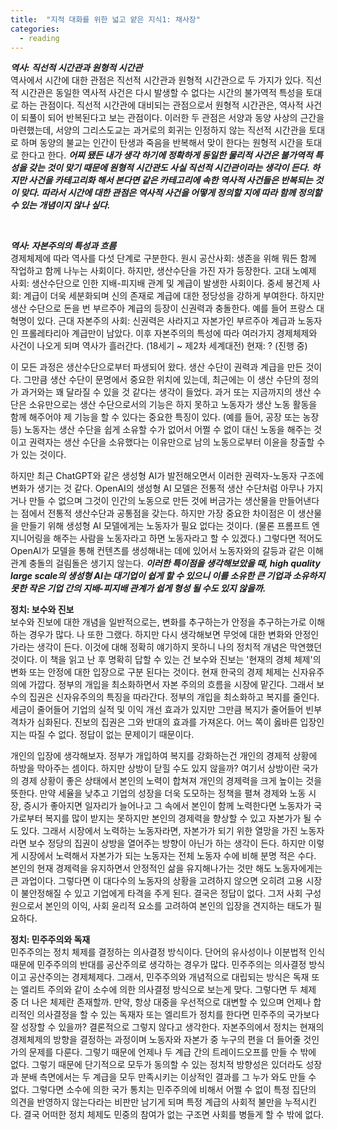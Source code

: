 ```yaml
---
title:  "지적 대화를 위한 넓고 얕은 지식1: 채사장"
categories:
  - reading
---
```


***역사: 직선적 시간관과 원형적 시간관*** <br>
역사에서 시간에 대한 관점은 직선적 시간관과 원형적 시간관으로 두 가지가 있다. 
직선적 시간관은 동일한 역사적 사건은 다시 발생할 수 없다는 시간의 불가역적 특성을 토대로 하는 관점이다. 
직선적 시간관에 대비되는 관점으로서 원형적 시간관은, 역사적 사건이 되풀이 되어 반복된다고 보는 관점이다. 
이러한 두 관점은 서양과 동양 사상의 근간을 마련했는데, 서양의 그리스도교는 과거로의 회귀는 인정하지 않는 직선적 시간관을 토대로 하며
동양의 불교는 인간이 탄생과 죽음을 반복해서 맞이 한다는 원형적 시간을 토대로 한다고 한다. ***어찌 됐든 내가 생각 하기에 정확하게 동일한 물리적 사건은 
불가역적 특성을 갖는 것이 맞기 때문에 원형적 시간관도 사실 직선적 시간관이라는 생각이 든다. 하지만 사건을 카테고리화 해서 본다면 같은 카테고리에 속한
역사적 사건들은 반복되는 것이 맞다. 따라서 시간에 대한 관점은 역사적 사건을 어떻게 정의할 지에 따라 함께 정의할 수 있는 개념이지 않나 싶다.*** 

<br>

***역사: 자본주의의 특성과 흐름*** <br>
경제체제에 따라 역사를 다섯 단계로 구분한다. 원시 공산사회: 생존을 위해 뭐든 함께 작업하고 함께 나누는 사회이다. 하지만, 생산수단을 가진 자가 등장한다. 고대 노예제 사회: 생산수단으로 인한 지배-피지배 관계 및 계급이 발생한 사회이다. 중세 봉건제 사회: 계급이 더욱 세분화되며 신의 존재로 계급에 대한 정당성을 강하게 부여한다. 하지만 생산 수단으로 돈을 번 부르주아 계급의 등장이 신권력과 충돌한다. 예를 들어 프랑스 대혁명이 있다. 근대 자본주의 사회: 신권력은 사라지고 자본가인 부르주아 계급과 노동자인 프롤레타리아 계급만이 남았다. 이후 자본주의의 특성에 따라 여러가지 경제체제와 사건이 나오게 되며 역사가 흘러간다. (18세기 ~ 제2차 세계대전) 현재: ? (진행 중) 


이 모든 과정은 생산수단으로부터 파생되어 왔다. 생산 수단이 권력과 계급을 만든 것이다. 그만큼 생산 수단이 문명에서 중요한 위치에 있는데, 최근에는 이 생산 수단의 정의가 과거와는 꽤 달라질 수 있을 것 같다는 생각이 들었다. 과거 또는 지금까지의 생산 수단은 소유만으로는 생산 수단으로서의 기능은 하지 못하고 노동자가 생산 노동 활동을 함께 해주어야 제 기능을 할 수 있다는 중요한 특징이 있다. (예를 들어, 공장 또는 농장 등) 노동자는 생산 수단을 쉽게 소유할 수가 없어서 어쩔 수 없이 대신 노동을 해주는 것이고 권력자는 생산 수단을 소유했다는 이유만으로 남의 노동으로부터 이윤을 창출할 수가 있는 것이다. <br>

하지만 최근 ChatGPT와 같은 생성형 AI가 발전해오면서 이러한 권력자-노동자 구조에 변화가 생기는 것 같다. OpenAI의 생성형 AI 모델은 전통적 생산 수단처럼 아무나 가지거나 만들 수 없으며 그것이 인간의 노동으로 만든 것에 버금가는 생산물을 만들어낸다는 점에서 전통적 생산수단과 공통점을 갖는다. 하지만 가장 중요한 차이점은 이 생산물을 만들기 위해 생성형 AI 모델에게는 노동자가 필요 없다는 것이다. (물론 프롬프트 엔지니어링을 해주는 사람을 노동자라고 하면 노동자라고 할 수 있겠다.) 그렇다면 적어도 OpenAI가 모델을 통해 컨텐츠를 생성해내는 데에 있어서 노동자와의 갈등과 같은 이해 관계 충돌의 걸림돌은 생기지 않는다. ***이러한 특이점을 생각해보았을 때, high quality large scale의 생성형 AI는 대기업이 쉽게 할 수 있으니 이를 소유한 큰 기업과 소유하지 못한 작은 기업 간의 지배-피지배 관계가 쉽게 형성 될 수도 있지 않을까.***


**정치: 보수와 진보** <br> 
보수와 진보에 대한 개념을 일반적으로는, 변화를 추구하는가 안정을 추구하는가로 이해하는 경우가 많다. 나 또한 그랬다. 하지만 다시 생각해보면
무엇에 대한 변화와 안정인가라는 생각이 든다. 이것에 대해 정확히 얘기하지 못하니 나의 정치적 개념은 막연했던 것이다. 이 책을 읽고 난 후
명확히 답할 수 있는 건 보수와 진보는 '현재의 경체 체제'의 변화 또는 안정에 대한 입장으로 구분 된다는 것이다. 현재 한국의 경제 체제는 신자유주의에 가깝다. 정부의 개입을 최소화하면서 자본 주의의 흐름을 시장에 맡긴다. 그래서 보수의 집권은 신자유주의의 특징을 따라간다. 정부의 개입을 최소화하고 복지를 줄인다. 세금이 줄어들어 기업의 실적 및 이익 개선 효과가 있지만 그만큼 복지가 줄어들어 빈부 격차가 심화된다. 진보의 집권은 그와 반대의 효과를 가져온다. 어느 쪽이 옳바른 입장인지는 따질 수 없다. 정답이 없는 문제이기 때문이다. <br>

개인의 입장에 생각해보자. 정부가 개입하여 복지를 강화하는건 개인의 경제적 상황에 하방을 막아주는 셈이다. 하지만 상방이 닫힐 수도 있지 않을까? 여기서 상방이란 국가의 경제 상황이 좋은 상태에서 본인의 노력이 합쳐져 개인의 경제력을 크게 높이는 것을 뜻한다. 만약 세율을 낮추고 기업의 성장을 더욱 도모하는 정책을 펼쳐 경제와 노동 시장, 증시가 좋아지면 일자리가 늘어나고 그 속에서 본인이 함께 노력한다면 노동자가 국가로부터 복지를 많이 받지는 못하지만 본인의 경제력을 향상할 수 있고 자본가가 될 수도 있다. 그래서 시장에서 노력하는 노동자라면, 자본가가 되기 위한 열망을 가진 노동자라면 보수 정당의 집권이 상방을 열어주는 방향이 아닌가 하는 생각이 든다. 하지만 이렇게 시장에서 노력해서 자본가가 되는 노동자는 전체 노동자 수에 비해 분명 적은 수다. 본인의 현재 경제력을 유지하면서 안정적인 삶을 유지해나가는 것만 해도 노동자에게는 큰 과업이다. 그렇다면 이 대다수의 노동자의 상황을 고려하지 않으면 오히려 고용 시장이 불안정해질 수 있고 기업에게 타격을 주게 된다. 결국은 정답이 없다. 그저 사회 구성원으로서 본인의 이익, 사회 윤리적 요소를 고려하여 본인의 입장을 견지하는 태도가 필요하다.  

**정치: 민주주의와 독재** <br>
민주주의는 정치 체제를 결정하는 의사결정 방식이다. 단어의 유사성이나 이분법적 인식 때문에 민주주의의 반대를 공산주의로 생각하는 경우가 많다. 민주주의는 의사결정 방식이고 공산주의는 경제체제다. 그래서, 민주주의와 개념적으로 대립되는 방식은 독재 또는 엘리트 주의와 같이 소수에 의한 의사결정 방식으로 보는게 맞다. 그렇다면 두 체제 중 더 나은 체제란 존재할까. 만약, 항상 대중을 우선적으로 대변할 수 있으며 언제나 합리적인 의사결정을 할 수 있는 독재자 또는 엘리트가 정치를 한다면 민주주의 국가보다 잘 성장할 수 있을까? 결론적으로 그렇지 않다고 생각한다. 자본주의에서 정치는 현재의 경제체제의 방향을 결정하는 과정이며 노동자와 자본가 중 누구의 편을 더 들어줄 것인가의 문제를 다룬다. 그렇기 때문에 언제나 두 계급 간의 트레이드오프를 만들 수 밖에 없다. 그렇기 때문에 단기적으로 모두가 동의할 수 있는 정치적 방향성은 있더라도 성장과 분배 측면에서는 두 계급을 모두 만족시키는 이상적인 결과를 그 누가 와도 만들 수 없다. 그렇다면 소수에 의한 국가 통치는 민주주의에 비해서 어쩔 수 없이 특정 집단의 의견을 반영하지 않는다라는 비판만 남기게 되며 특정 계급의 사회적 불만을 누적시킨다. 결국 어떠한 정치 체제도 민중의 참여가 없는 구조면 사회를 병들게 할 수 밖에 없다.